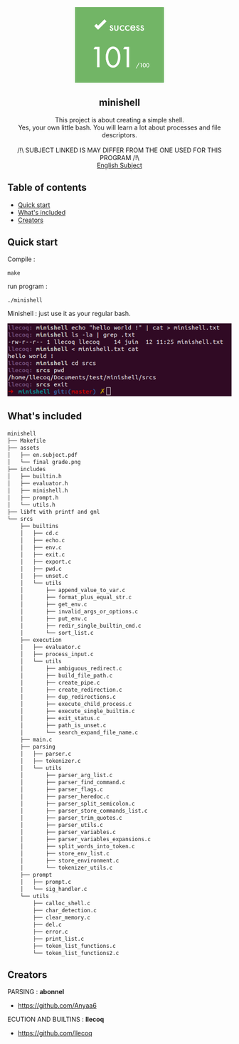 <p align="center">
  <a href="https://42lyon.fr/">
    <img src="./assets/final_grade.png" alt="minishell" width=200 height=170>
  </a>

  <h2 align="center">minishell</h2>

  <p align="center">
    This project is about creating a simple shell.
    <br>
    Yes, your own little bash.
    You will learn a lot about processes and file descriptors.
    <br>
    <br>
    /!\ SUBJECT LINKED IS MAY DIFFER FROM THE ONE USED FOR THIS PROGRAM /!\
    <br>
    <a href="./assets/en.subject.pdf">English Subject </a>
  </p>
</p>


## Table of contents

- [Quick start](#quick-start)
- [What's included](#whats-included)
- [Creators](#creators)


## Quick start

Compile :
```
make
```

run program :
```
./minishell
```

Minishell : just use it as your regular bash.


<img src="./assets/minishell.png" alt="minishell" >

## What's included

```
minishell
├── Makefile
├── assets
│   ├── en.subject.pdf
│   └── final grade.png
├── includes
│   ├── builtin.h
│   ├── evaluator.h
│   ├── minishell.h
│   ├── prompt.h
│   └── utils.h
├── libft with printf and gnl
└── srcs
    ├── builtins
    │   ├── cd.c
    │   ├── echo.c
    │   ├── env.c
    │   ├── exit.c
    │   ├── export.c
    │   ├── pwd.c
    │   ├── unset.c
    │   └── utils
    │       ├── append_value_to_var.c
    │       ├── format_plus_equal_str.c
    │       ├── get_env.c
    │       ├── invalid_args_or_options.c
    │       ├── put_env.c
    │       ├── redir_single_builtin_cmd.c
    │       └── sort_list.c
    ├── execution
    │   ├── evaluator.c
    │   ├── process_input.c
    │   └── utils
    │       ├── ambiguous_redirect.c
    │       ├── build_file_path.c
    │       ├── create_pipe.c
    │       ├── create_redirection.c
    │       ├── dup_redirections.c
    │       ├── execute_child_process.c
    │       ├── execute_single_builtin.c
    │       ├── exit_status.c
    │       ├── path_is_unset.c
    │       └── search_expand_file_name.c
    ├── main.c
    ├── parsing
    │   ├── parser.c
    │   ├── tokenizer.c
    │   └── utils
    │       ├── parser_arg_list.c
    │       ├── parser_find_command.c
    │       ├── parser_flags.c
    │       ├── parser_heredoc.c
    │       ├── parser_split_semicolon.c
    │       ├── parser_store_commands_list.c
    │       ├── parser_trim_quotes.c
    │       ├── parser_utils.c
    │       ├── parser_variables.c
    │       ├── parser_variables_expansions.c
    │       ├── split_words_into_token.c
    │       ├── store_env_list.c
    │       ├── store_environment.c
    │       └── tokenizer_utils.c
    ├── prompt
    │   ├── prompt.c
    │   └── sig_handler.c
    └── utils
        ├── calloc_shell.c
        ├── char_detection.c
        ├── clear_memory.c
        ├── del.c
        ├── error.c
        ├── print_list.c
        ├── token_list_functions.c
        └── token_list_functions2.c
```

## Creators

PARSING : **abonnel**

- https://github.com/Anyaa6

ECUTION AND BUILTINS : **llecoq**

- <https://github.com/llecoq>
